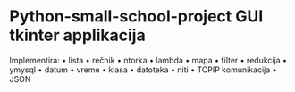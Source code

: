 # Python-small-school-project GUI tkinter applikacija
Implementira:
• lista
• rečnik 
• ntorka
• lambda 
• mapa 
• filter 
• redukcija 
•  ymysql
• datum
• vreme
• klasa
• datoteka
• niti
• TCPIP komunikacija
• JSON
